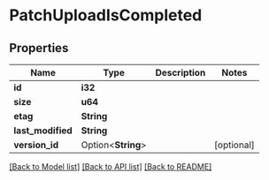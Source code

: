 # PatchUploadIsCompleted

## Properties

Name | Type | Description | Notes
------------ | ------------- | ------------- | -------------
**id** | **i32** |  | 
**size** | **u64** |  | 
**etag** | **String** |  | 
**last_modified** | **String** |  | 
**version_id** | Option<**String**> |  | [optional]

[[Back to Model list]](../README.md#documentation-for-models) [[Back to API list]](../README.md#documentation-for-api-endpoints) [[Back to README]](../README.md)


